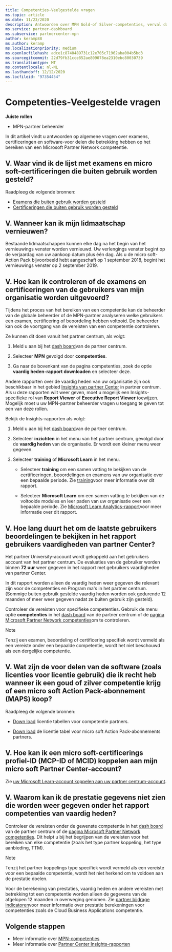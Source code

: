 ```yaml
---
title: Competenties-Veelgestelde vragen
ms.topic: article
ms.date: 11/23/2020
description: Antwoorden over MPN Gold-of Silver-competenties, verval datum van voor deel, verlenging of activering van licenties voor Azure, Cloud, Visual Studio, technisch, ondersteunings voordelen.
ms.service: partner-dashboard
ms.subservice: partnercenter-mpn
author: keramp88
ms.author: keramp
ms.localizationpriority: medium
ms.openlocfilehash: adce1c8740489731c12e705c71962aba004b5bd3
ms.sourcegitcommit: 22d79fb31cce852ae809078ea2310ebc80030739
ms.translationtype: MT
ms.contentlocale: nl-NL
ms.lasthandoff: 12/12/2020
ms.locfileid: "97354454"
---
```

# <a name="competencies---frequently-asked-questions"></a>Competenties-Veelgestelde vragen

**Juiste rollen**

- MPN-partner beheerder

In dit artikel vindt u antwoorden op algemene vragen over examens, certificeringen en software-voor delen die betrekking hebben op het bereiken van een Microsoft Partner Network competentie.

## <a name="q-where-can-i-find-the-list-of-exams-and-microsoft-certifications-being-retired"></a>V. Waar vind ik de lijst met examens en micro soft-certificeringen die buiten gebruik worden gesteld?

Raadpleeg de volgende bronnen:

- [Examens die buiten gebruik worden gesteld](/learn/certifications/retired-certification-exams)
- [Certificeringen die buiten gebruik worden gesteld](/learn/certifications/retired-certifications)

## <a name="q-when-can-i-renew-my-membership"></a>V. Wanneer kan ik mijn lidmaatschap vernieuwen?

Bestaande lidmaatschappen kunnen elke dag na het begin van het vernieuwings venster worden vernieuwd. Uw verlengings venster begint op de verjaardag van uw aankoop datum plus één dag. Als u de micro soft-Action Pack bijvoorbeeld hebt aangeschaft op 1 september 2018, begint het vernieuwings venster op 2 september 2019.

## <a name="q-how-can-i-verify-the-exams-and-certifications-taken-by-my-organizations-users"></a>V. Hoe kan ik controleren of de examens en certificeringen van de gebruikers van mijn organisatie worden uitgevoerd?

Tijdens het proces van het bereiken van een competentie kan de beheerder van de globale beheerder of de MPN-partner analyseren welke gebruikers een examen, certificering of beoordeling hebben voltooid. De beheerder kan ook de voortgang van de vereisten van een competentie controleren.

Ze kunnen dit doen vanuit het partner centrum, als volgt:

1. Meld u aan bij het [dash board](https://partner.microsoft.com/dashboard)van de partner centrum.

1. Selecteer **MPN** gevolgd door **competenties**.

1. Ga naar de bovenkant van de pagina competenties, zoek de optie **vaardig heden-rapport downloaden** en selecteer deze.

Andere rapporten over de vaardig heden van uw organisatie zijn ook beschikbaar in het gebied [Insights van partner Center](partner-center-insights.md) in partner centrum. Als u deze rapporten wilt weer geven, moet u mogelijk een Insights-specifieke rol van **Report Viewer** of **Executive Report Viewer** toewijzen. Mogelijk moet u uw MPN-partner beheerder vragen u toegang te geven tot een van deze rollen.

Bekijk de Insights-rapporten als volgt:

1. Meld u aan bij het [dash board](https://partner.microsoft.com/dashboard)van de partner centrum.

1. Selecteer **inzichten** in het menu van het partner centrum, gevolgd door de **vaardig heden** van de organisatie. Er wordt een kleiner menu weer gegeven.

1. Selecteer **training** of **Microsoft Learn** in het menu.

   - Selecteer **training** om een samen vatting te bekijken van de certificeringen, beoordelingen en examens van uw organisatie over een bepaalde periode. Zie [training](pci-training-dashboard.md)voor meer informatie over dit rapport.

   - Selecteer **Microsoft Learn** om een samen vatting te bekijken van de voltooide modules en leer paden van uw organisatie over een bepaalde periode. Zie [Microsoft Learn Analytics-rapport](ms-learn-analytics.md)voor meer informatie over dit rapport.

## <a name="q-how-long-does-it-take-to-see-the-latest-user-assessments-in-the-partner-center-user-skills-report"></a>V. Hoe lang duurt het om de laatste gebruikers beoordelingen te bekijken in het rapport gebruikers vaardigheden van partner Center?

Het partner University-account wordt gekoppeld aan het gebruikers account van het partner centrum. De evaluaties van de gebruiker worden binnen **72 uur** weer gegeven in het rapport met gebruikers vaardigheden van partner Center.

In dit rapport worden alleen de vaardig heden weer gegeven die relevant zijn voor de competenties en Program ma's in het partner centrum. (Sommige buiten gebruik gestelde vaardig heden worden ook gedurende 12 maanden of meer weer gegeven nadat ze buiten gebruik zijn gesteld).

Controleer de vereisten voor specifieke competenties. Gebruik de menu optie **competenties** in het [dash board](https://partner.microsoft.com/dashboard) van de partner centrum of de [pagina Microsoft Partner Network competenties](https://partner.microsoft.com/membership/competencies)om te controleren.

> [!NOTE]
> Tenzij een examen, beoordeling of certificering specifiek wordt vermeld als een vereiste onder een bepaalde competentie, wordt het niet beschouwd als een dergelijke competentie.

## <a name="q-what-are-the-software-benefits-such-as-license-use-rights-that-i-am-entitled-to-when-i-achieve-a-gold-or-silver-competency-or-buy-a-microsoft-action-pack-subscription-maps"></a>V. Wat zijn de voor delen van de software (zoals licenties voor licentie gebruik) die ik recht heb wanneer ik een goud of zilver competentie krijg of een micro soft Action Pack-abonnement (MAPS) koop?

Raadpleeg de volgende bronnen:

- [Down load](https://assetsprod.microsoft.com/mpn-maps-software-iur-competency-license-table.docx) licentie tabellen voor competentie partners.

- [Down load](https://assetsprod.microsoft.com/en-us/microsoft-action-pack-license-table.pdf) de licentie tabel voor micro soft Action Pack-abonnements partners.

## <a name="q-how-do-i-link-a-microsoft-certification-profile-id-mcp-id-or-mcid-to-my-microsoft-partner-center-account"></a>V. Hoe kan ik een micro soft-certificerings profiel-ID (MCP-ID of MCID) koppelen aan mijn micro soft Partner Center-account?

Zie [uw Microsoft Learn-account koppelen aan uw partner centrum-account](ms-learn-associate.md).

## <a name="q-why-cant-i-see-the-performance-data-reflected-under-the-competencies-kpis-report"></a>V. Waarom kan ik de prestatie gegevens niet zien die worden weer gegeven onder het rapport competenties van vaardig heden?

Controleer de vereisten onder de gewenste competentie in het [dash board](https://partner.microsoft.com/dashboard) van de partner centrum of de [pagina Microsoft Partner Network competenties](https://partner.microsoft.com/membership/competencies). Dit helpt u bij het begrijpen van de vereisten voor het bereiken van elke competentie (zoals het type partner koppeling, het type aanbieding, TTM).

> [!NOTE]
> Tenzij het partner koppelings type specifiek wordt vermeld als een vereiste voor een bepaalde competentie, wordt het niet herkend om te voldoen aan de prestatie doelen.
>
> Voor de berekening van prestaties, vaardig heden en andere vereisten met betrekking tot een competentie worden alleen de gegevens van de afgelopen 12 maanden in overweging genomen. Zie [partner bijdrage indicatoren](partner-contribution-indicators.md)voor meer informatie over prestatie berekeningen voor competenties zoals de Cloud Business Applications competentie.

## <a name="next-steps"></a>Volgende stappen

- Meer informatie over [MPN-competenties](learn-about-competencies.md)
- Meer informatie over [Partner Center Insights-rapporten](partner-center-insights.md)
